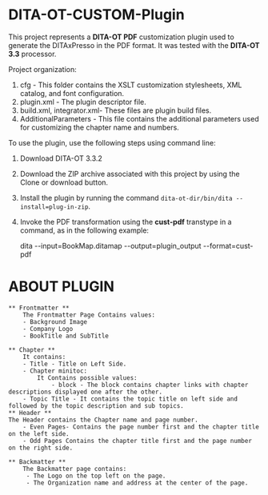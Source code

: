 # DITA-OT-CUSTOM-Plugin

This project represents a **DITA-OT PDF** customization plugin used to generate the DITAxPresso in the PDF format. It was tested with the **DITA-OT 3.3** processor.

Project organization:

1. cfg - This folder contains the XSLT customization stylesheets, XML catalog, and font configuration.
2. plugin.xml - The plugin descriptor file.
3. build.xml, integrator.xml- These files are plugin build files.
4. AdditionalParameters - This file contains the additional parameters used for customizing the chapter name and numbers.

To use the plugin, use the following steps using command line:
1. Download DITA-OT 3.3.2
2. Download the ZIP archive associated with this project by using the Clone or download button.
3. Install the plugin by running the command ``dita-ot-dir/bin/dita --install=plug-in-zip``.
4. Invoke the PDF transformation using the **cust-pdf** transtype in a command, as in the following example:

    dita --input=BookMap.ditamap --output=plugin_output --format=cust-pdf


# ABOUT PLUGIN
    ** Frontmatter **
        The Frontmatter Page Contains values:
        - Background Image
        - Company Logo
        - BookTitle and SubTitle
        
    ** Chapter **
        It contains:
        - Title - Title on Left Side.
        - Chapter minitoc:
            It Contains possible values:
                - block - The block contains chapter links with chapter descriptions displayed one after the other.
        - Topic Title - It contains the topic title on left side and followed by the topic description and sub topics.
    ** Header **
    The Header contains the Chapter name and page number.
        - Even Pages- Contains the page number first and the chapter title on the left side.
        - Odd Pages Contains the chapter title first and the page number on the right side.
    
    ** Backmatter **
        The Backmatter page contains:
         - The Logo on the top left on the page.
         - The Organization name and address at the center of the page.
        
        
